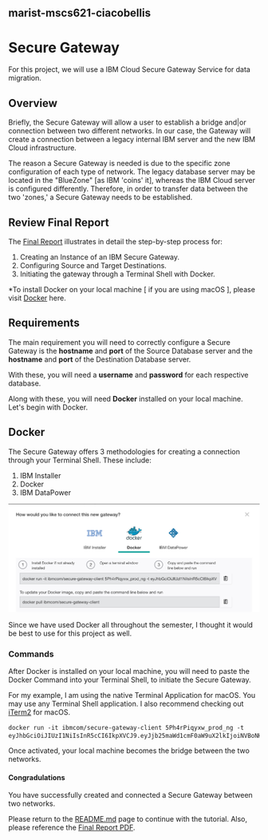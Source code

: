 ## marist-mscs621-ciacobellis
# Secure Gateway

For this project, we will use a IBM Cloud Secure Gateway Service for data migration.

## Overview

Briefly, the Secure Gateway will allow a user to establish a bridge and|or connection between two different networks. In our case, the Gateway will create a connection between a legacy internal IBM server and the new IBM Cloud infrastructure.

The reason a Secure Gateway is needed is due to the specific zone configuration of each type of network. The legacy database server may be located in the "BlueZone" [as IBM 'coins' it], whereas the IBM Cloud server is configured differently. Therefore, in order to transfer data between the two 'zones,' a Secure Gateway needs to be established.

## Review Final Report

The [Final Report](https://github.com/incredablechris/marist-mscs621-ciacobellis/blob/master/final_project/Iacobellis_Final_PPT.pdf) illustrates in detail the step-by-step process for:

1. Creating an Instance of an IBM Secure Gateway.
2. Configuring Source and Target Destinations.
3. Initiating the gateway through a Terminal Shell with Docker.

*To install Docker on your local machine [ if you are using macOS ], please visit [Docker](https://docs.docker.com/docker-for-mac/install/) here.

## Requirements

The main requirement you will need to correctly configure a Secure Gateway is the **hostname** and **port** of the Source Database server and the **hostname** and **port** of the Destination Database server.

With these, you will need a **username** and **password** for each respective database.

Along with these, you will need **Docker** installed on your local machine. Let's begin with Docker.

## Docker

The Secure Gateway offers 3 methodologies for creating a connection through your Terminal Shell. These include:

1. IBM Installer
2. Docker
3. IBM DataPower

![Docker Secure Gateway](https://github.com/incredablechris/marist-mscs621-ciacobellis/blob/master/final_project/Docker%20Options.png)

Since we have used Docker all throughout the semester, I thought it would be best to use for this project as well.

### Commands

After Docker is installed on your local machine, you will need to paste the Docker Command into your Terminal Shell, to initiate the Secure Gateway. 

For my example, I am using the native Terminal Application for macOS. You may use any Terminal Shell application. I also recommend checking out [iTerm2](https://www.iterm2.com/) for macOS.

```
docker run -it ibmcom/secure-gateway-client 5Ph4rPiqyxw_prod_ng -t eyJhbGciOiJIUzI1NiIsInR5cCI6IkpXVCJ9.eyJjb25maWd1cmF0aW9uX2lkIjoiNVBoNHJQaXF5eHdfcHJvZF9uZyIsInJlZ2lvbiI6InVzLXNvdXRoIiwiaWF0IjoxNTQwMjIxNzI5LCJleHAiOjE1NDc5OTc3Mjl9.XbJ8H49wFLDCS1Wko9_uTsJO40gqtQ_29USl5JF8rJs
```

Once activated, your local machine becomes the bridge between the two networks.

#### Congradulations

You have successfully created and connected a Secure Gateway between two networks.

Please return to the [README.md](https://github.com/incredablechris/marist-mscs621-ciacobellis/blob/master/final_project/README.md) page to continue with the tutorial. Also, please reference the [Final Report PDF](https://github.com/incredablechris/marist-mscs621-ciacobellis/blob/master/final_project/Iacobellis_Final_PPT.pdf).
